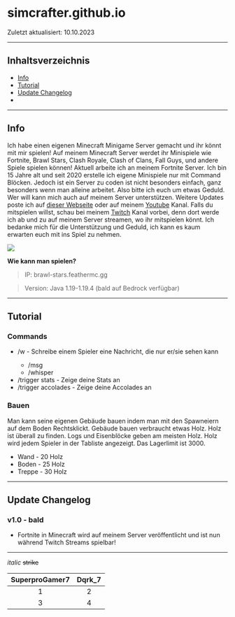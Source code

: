 # simcrafter.github.io
Zuletzt aktualisiert: 10.10.2023

___
## Inhaltsverzeichnis
+ [Info](#info)
+ [Tutorial](#tutorial)
+ [Update Changelog](#update-changelog)
+ [](#)
  
___
## Info
Ich habe einen eigenen Minecraft Minigame Server gemacht und ihr könnt mit mir spielen! Auf meinem Minecraft Server werdet ihr Minispiele wie Fortnite, Brawl Stars, Clash Royale, Clash of Clans, Fall Guys, und andere Spiele spielen können! Aktuell arbeite ich an meinem Fortnite Server. Ich bin 15 Jahre alt und seit 2020 erstelle ich eigene Minispiele nur mit Command Blöcken. Jedoch ist ein Server zu coden ist nicht besonders einfach, ganz besonders wenn man alleine arbeitet. Also bitte ich euch um etwas Geduld. Wer will kann mich auch auf meinem Server unterstützen. Weitere Updates poste ich auf [dieser Webseite]() oder auf meinem [Youtube](https://youtube.com/@simcrafter) Kanal. Falls du mitspielen willst, schau bei meinem [Twitch](https://twitch.tv/simcrafter_) Kanal vorbei, denn dort werde ich ab und zu auf meinem Server streamen, wo ihr mitspielen könnt. Ich bedanke mich für die Unterstützung und Geduld, ich kann es kaum erwarten euch mit ins Spiel zu nehmen.

![](https://static-cdn.jtvnw.net/jtv_user_pictures/d901ad57-2915-4bf4-8a01-066dd310e27f-profile_image-70x70.png)

**Wie kann man spielen?**
> IP: brawl-stars.feathermc.gg

> Version: Java 1.19-1.19.4 (bald auf Bedrock verfügbar)

___
## Tutorial
### Commands
+ /w <name> <Nachricht> - Schreibe einem Spieler eine Nachricht, die nur er/sie sehen kann
  + /msg <name> <Nachricht>
  + /whisper <name> <Nachricht>
+ /trigger stats - Zeige deine Stats an
+ /trigger accolades - Zeige deine Accolades an

### Bauen
Man kann seine eigenen Gebäude bauen indem man mit den Spawneiern auf dem Boden Rechtsklickt. Gebäude bauen verbraucht etwas Holz. Holz ist überall zu finden. Logs und Eisenblöcke geben am meisten Holz. Holz wird jedem Spieler in der Tabliste angezeigt. Das Lagerlimit ist 3000.
+ Wand - 20 Holz
+ Boden - 25 Holz
+ Treppe - 30 Holz

___
## Update Changelog
### v1.0 - bald
+ Fortnite in Minecraft wird auf meinem Server veröffentlicht und ist nun während Twitch Streams spielbar!

___

*italic*
~~strike~~

|SuperproGamer7|Dqrk_7|
|:------------:|:----:|
|1|2|
|3|4|
